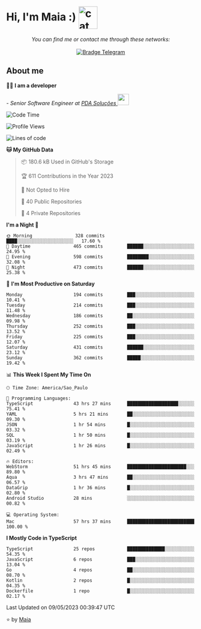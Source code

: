 <h1 align="left">Hi, I'm Maia :) 
<img src="https://emojis.slackmojis.com/emojis/images/1643509834/36299/black-cat.gif?1643509834" width="50" height="60" align="center"  alt="cat"/>
</h1>

<p align="center">
    <i>You can find me or contact me through these networks:</i>
    <br/><br/>
    <a href="https://t.me/mrootx" target="_blank">
        <img src="https://img.shields.io/badge/-Telegram-2CA5E0?logo=telegram&style=flat&logoColor=white" alt="Bradge Telegram" />
    </a>
</p>

## About me

:technologist: <strong>I am a developer</strong> <br>

<p><em> - Senior Software Engineer at <a href="https://pdasolucoes.com.br">PDA Soluções
</a><img src="https://media.giphy.com/media/WUlplcMpOCEmTGBtBW/giphy.gif" width="30"> 
</em></p>

<!--START_SECTION:waka-->
![Code Time](http://img.shields.io/badge/Code%20Time-2%2C568%20hrs%2033%20mins-blue)

![Profile Views](http://img.shields.io/badge/Profile%20Views-17-blue)

![Lines of code](https://img.shields.io/badge/From%20Hello%20World%20I%27ve%20Written-514.4%20thousand%20lines%20of%20code-blue)

**🐱 My GitHub Data** 

> 📦 180.6 kB Used in GitHub's Storage 
 > 
> 🏆 611 Contributions in the Year 2023
 > 
> 🚫 Not Opted to Hire
 > 
> 📜 40 Public Repositories 
 > 
> 🔑 4 Private Repositories 
 > 
**I'm a Night 🦉** 

```text
🌞 Morning                328 commits         ████░░░░░░░░░░░░░░░░░░░░░   17.60 % 
🌆 Daytime                465 commits         ██████░░░░░░░░░░░░░░░░░░░   24.95 % 
🌃 Evening                598 commits         ████████░░░░░░░░░░░░░░░░░   32.08 % 
🌙 Night                  473 commits         ██████░░░░░░░░░░░░░░░░░░░   25.38 % 
```
📅 **I'm Most Productive on Saturday** 

```text
Monday                   194 commits         ███░░░░░░░░░░░░░░░░░░░░░░   10.41 % 
Tuesday                  214 commits         ███░░░░░░░░░░░░░░░░░░░░░░   11.48 % 
Wednesday                186 commits         ██░░░░░░░░░░░░░░░░░░░░░░░   09.98 % 
Thursday                 252 commits         ███░░░░░░░░░░░░░░░░░░░░░░   13.52 % 
Friday                   225 commits         ███░░░░░░░░░░░░░░░░░░░░░░   12.07 % 
Saturday                 431 commits         ██████░░░░░░░░░░░░░░░░░░░   23.12 % 
Sunday                   362 commits         █████░░░░░░░░░░░░░░░░░░░░   19.42 % 
```


📊 **This Week I Spent My Time On** 

```text
🕑︎ Time Zone: America/Sao_Paulo

💬 Programming Languages: 
TypeScript               43 hrs 27 mins      ███████████████████░░░░░░   75.41 % 
YAML                     5 hrs 21 mins       ██░░░░░░░░░░░░░░░░░░░░░░░   09.30 % 
JSON                     1 hr 54 mins        █░░░░░░░░░░░░░░░░░░░░░░░░   03.32 % 
SQL                      1 hr 50 mins        █░░░░░░░░░░░░░░░░░░░░░░░░   03.19 % 
JavaScript               1 hr 26 mins        █░░░░░░░░░░░░░░░░░░░░░░░░   02.49 % 

🔥 Editors: 
WebStorm                 51 hrs 45 mins      ██████████████████████░░░   89.80 % 
Aqua                     3 hrs 47 mins       ██░░░░░░░░░░░░░░░░░░░░░░░   06.57 % 
DataGrip                 1 hr 36 mins        █░░░░░░░░░░░░░░░░░░░░░░░░   02.80 % 
Android Studio           28 mins             ░░░░░░░░░░░░░░░░░░░░░░░░░   00.82 % 

💻 Operating System: 
Mac                      57 hrs 37 mins      █████████████████████████   100.00 % 
```

**I Mostly Code in TypeScript** 

```text
TypeScript               25 repos            ██████████████░░░░░░░░░░░   54.35 % 
JavaScript               6 repos             ███░░░░░░░░░░░░░░░░░░░░░░   13.04 % 
Go                       4 repos             ██░░░░░░░░░░░░░░░░░░░░░░░   08.70 % 
Kotlin                   2 repos             █░░░░░░░░░░░░░░░░░░░░░░░░   04.35 % 
Dockerfile               1 repo              █░░░░░░░░░░░░░░░░░░░░░░░░   02.17 % 
```




 Last Updated on 09/05/2023 00:39:47 UTC
<!--END_SECTION:waka-->

⭐️ by [Maia](https://github.com/gabrielmaialva33/)


